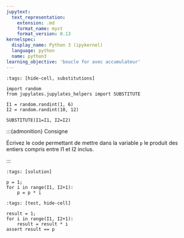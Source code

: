 ```yaml
---
jupytext:
  text_representation:
    extension: .md
    format_name: myst
    format_version: 0.13
kernelspec:
  display_name: Python 3 (ipykernel)
  language: python
  name: python3
learning_objective: 'boucle for avec accumulateur'
---
```


```{code-cell}
:tags: [hide-cell, substitutions]

import random
from jupylates.jupylates_helpers import SUBSTITUTE

I1 = random.randint(1, 6)
I2 = random.randint(10, 12)

SUBSTITUTE(I1=I1, I2=I2)
```

:::{admonition} Consigne

Écrivez le code permettant de mettre dans la variable `p` le produit
des entiers compris entre I1 et I2 inclus.

:::

```{code-cell}
:tags: [solution]

p = 1;
for i in range(I1, I2+1):
    p = p * i
```

```{code-cell}
:tags: [test, hide-cell]

result = 1;
for i in range(I1, I2+1):
    result = result * i
assert result == p
```
